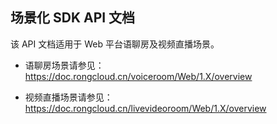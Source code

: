 ## 场景化 SDK API 文档

该 API 文档适用于 Web 平台语聊房及视频直播场景。

- 语聊房场景请参见：<https://doc.rongcloud.cn/voiceroom/Web/1.X/overview>

- 视频直播场景请参见：<https://doc.rongcloud.cn/livevideoroom/Web/1.X/overview>